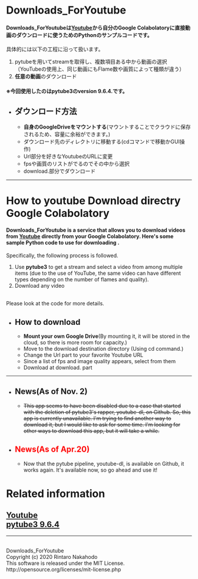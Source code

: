 # Downloads_ForYoutube
#### Downloads_ForYoutubeは[Youtube](https://www.youtube.com/)から自分のGoogle Colabolatoryに直接動画のダウンロードに使うためのPythonのサンプルコードです。<br>
具体的には以下の工程に沿って扱います。<br>
1. pytubeを用いてstreamを取得し、複数項目ある中から動画の選択（YouTubeの使用上、同じ動画にもFlame数や画質によって種類が違う）<br>
1. **任意の動画**のダウンロード

#### ※今回使用したのはpytube3のversion 9.6.4.です。

- ## ダウンロード方法
  - **自身のGoogleDriveをマウントする**(マウントすることでクラウドに保存されるため、容量に余裕ができます。)
  - ダウンロード先のディレクトリに移動する(cdコマンドで移動かGUI操作)
  - Url部分を好きなYoutubeのURLに変更
  - fpsや画質のリストがでるのでその中から選択
  - download.部分でダウンロード
  
--- 
# How to youtube Download directry Google Colabolatory
#### Downloads_ForYoutube is a service that allows you to download videos from [Youtube](https://www.youtube.com/) directly from your Google Colabolatory. Here's some sample Python code to use for downloading .<br>
Specifically, the following process is followed.<br>

1. Use **pytube3** to get a stream and select a video from among multiple items (due to the use of YouTube, the same video can have different types depending on the number of flames and quality).
1. Download any video
<br>
Please look at the code for more details.

- ## How to download
  - **Mount your own Google Drive**(By mounting it, it will be stored in the cloud, so there is more room for capacity.)
  - Move to the download destination directory (Using cd command.)
  - Change the Url part to your favorite Youtube URL
  - Since a list of fps and image quality appears, select from them
  - Download at download. part
----

- ## News(As of Nov. 2)
    - ~~This app seems to have been disabled due to a case that started with the deletion of pytube3's rapper, youtube-dl, on Github. So, this app is currently unavailable. I'm trying to find another way to download it, but I would like to ask for some time. I'm looking for other ways to download this app, but it will take a while.~~
- ## <span style="color: red; ">News(As of Apr.20)</span>
    -   Now that the pytube pipeline, youtube-dl, is available on Github, it works again. It's available now, so go ahead and use it!

# Related information<br>
[Youtube](https://www.youtube.com/)<br>
[pytube3 9.6.4](https://pypi.org/project/pytube3/)<br>
----

----
<br>
Downloads_ForYoutube
<br>
Copyright (c) 2020 Rintaro Nakahodo
<br>
This software is released under the MIT License.<br>
http://opensource.org/licenses/mit-license.php


